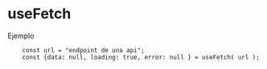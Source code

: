 # useFetch

Ejemplo
``` 
    const url = "endpoint de una api";
    const {data: null, loading: true, error: null } = useFetch( url );
```